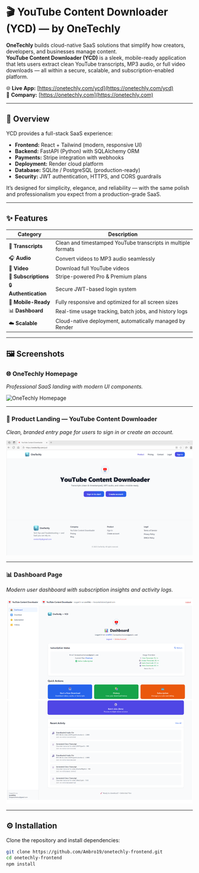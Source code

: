 # 🎬 YouTube Content Downloader (YCD) — by OneTechly

<!-- ![OneTechly Header](public/readme-assets/onetechly-home.png) -->

**OneTechly** builds cloud-native SaaS solutions that simplify how creators, developers, and businesses manage content.  
**YouTube Content Downloader (YCD)** is a sleek, mobile-ready application that lets users extract clean YouTube transcripts, MP3 audio, or full video downloads — all within a secure, scalable, and subscription-enabled platform.

🌐 **Live App:** [https://onetechly.com/ycd](https://onetechly.com/ycd)  
🏢 **Company:** [https://onetechly.com](https://onetechly.com)

---

## 🚀 Overview

YCD provides a full-stack SaaS experience:

- **Frontend:** React + Tailwind (modern, responsive UI)
- **Backend:** FastAPI (Python) with SQLAlchemy ORM
- **Payments:** Stripe integration with webhooks
- **Deployment:** Render cloud platform
- **Database:** SQLite / PostgreSQL (production-ready)
- **Security:** JWT authentication, HTTPS, and CORS guardrails

It’s designed for simplicity, elegance, and reliability — with the same polish and professionalism you expect from a production-grade SaaS.

---

## ✨ Features

| Category | Description |
|-----------|-------------|
| 🧠 **Transcripts** | Clean and timestamped YouTube transcripts in multiple formats |
| 🎧 **Audio** | Convert videos to MP3 audio seamlessly |
| 🎥 **Video** | Download full YouTube videos |
| 🧾 **Subscriptions** | Stripe-powered Pro & Premium plans |
| 🔒 **Authentication** | Secure JWT-based login system |
| 📱 **Mobile-Ready** | Fully responsive and optimized for all screen sizes |
| 📊 **Dashboard** | Real-time usage tracking, batch jobs, and history logs |
| ☁️ **Scalable** | Cloud-native deployment, automatically managed by Render |

---

## 🖼️ Screenshots

### 🌐 OneTechly Homepage  
*Professional SaaS landing with modern UI components.*

![OneTechly Homepage](public/readme-assets/onetechly-home.png)

---

### 🎯 Product Landing — YouTube Content Downloader  
*Clean, branded entry page for users to sign in or create an account.*

![YCD Landing Page](public/readme-assets/ycd-landing.png)

---

### 📊 Dashboard Page  
*Modern user dashboard with subscription insights and activity logs.*

![YCD Dashboard](public/readme-assets/ycd-dashboard.png)

---

## ⚙️ Installation

Clone the repository and install dependencies:

```bash
git clone https://github.com/Ambro19/onetechly-frontend.git
cd onetechly-frontend
npm install

